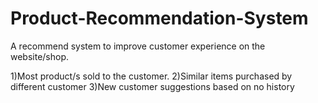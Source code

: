 # Product-Recommendation-System
 A recommend system to improve customer experience on the website/shop.
 
1)Most product/s sold to the customer.
2)Similar items purchased by different customer
3)New customer suggestions based on no history
